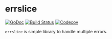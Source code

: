 # errslice

[![GoDoc](https://godoc.org/github.com/akaspin/errslice?status.svg)](http://godoc.org/github.com/akaspin/errslice)
[![Build Status](https://img.shields.io/travis/akaspin/errslice/master.svg)](https://travis-ci.org/akaspin/errslice)
[![Codecov](https://img.shields.io/codecov/c/github/akaspin/errslice/master.svg)](https://codecov.io/gh/akaspin/errslice)

`errslice` is simple library to handle multiple errors.
